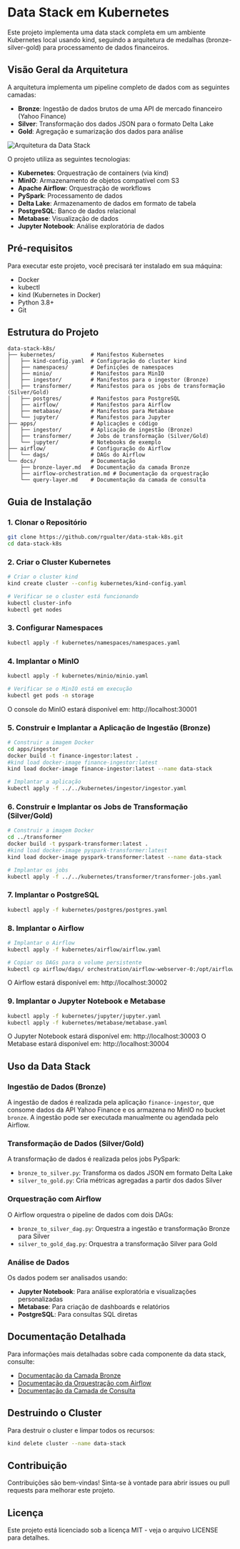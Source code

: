 # Data Stack em Kubernetes

Este projeto implementa uma data stack completa em um ambiente Kubernetes local usando kind, seguindo a arquitetura de medalhas (bronze-silver-gold) para processamento de dados financeiros.

## Visão Geral da Arquitetura

A arquitetura implementa um pipeline completo de dados com as seguintes camadas:

- **Bronze**: Ingestão de dados brutos de uma API de mercado financeiro (Yahoo Finance)
- **Silver**: Transformação dos dados JSON para o formato Delta Lake
- **Gold**: Agregação e sumarização dos dados para análise

![Arquitetura da Data Stack](docs/images/architecture.png)

O projeto utiliza as seguintes tecnologias:

- **Kubernetes**: Orquestração de containers (via kind)
- **MinIO**: Armazenamento de objetos compatível com S3
- **Apache Airflow**: Orquestração de workflows
- **PySpark**: Processamento de dados
- **Delta Lake**: Armazenamento de dados em formato de tabela
- **PostgreSQL**: Banco de dados relacional
- **Metabase**: Visualização de dados
- **Jupyter Notebook**: Análise exploratória de dados

## Pré-requisitos

Para executar este projeto, você precisará ter instalado em sua máquina:

- Docker
- kubectl
- kind (Kubernetes in Docker)
- Python 3.8+
- Git

## Estrutura do Projeto

```
data-stack-k8s/
├── kubernetes/           # Manifestos Kubernetes
│   ├── kind-config.yaml  # Configuração do cluster kind
│   ├── namespaces/       # Definições de namespaces
│   ├── minio/            # Manifestos para MinIO
│   ├── ingestor/         # Manifestos para o ingestor (Bronze)
│   ├── transformer/      # Manifestos para os jobs de transformação (Silver/Gold)
│   ├── postgres/         # Manifestos para PostgreSQL
│   ├── airflow/          # Manifestos para Airflow
│   ├── metabase/         # Manifestos para Metabase
│   └── jupyter/          # Manifestos para Jupyter
├── apps/                 # Aplicações e código
│   ├── ingestor/         # Aplicação de ingestão (Bronze)
│   ├── transformer/      # Jobs de transformação (Silver/Gold)
│   └── jupyter/          # Notebooks de exemplo
├── airflow/              # Configuração do Airflow
│   └── dags/             # DAGs do Airflow
└── docs/                 # Documentação
    ├── bronze-layer.md   # Documentação da camada Bronze
    ├── airflow-orchestration.md # Documentação da orquestração
    └── query-layer.md    # Documentação da camada de consulta
```

## Guia de Instalação

### 1. Clonar o Repositório

```bash
git clone https://github.com/rgualter/data-stak-k8s.git
cd data-stack-k8s
```

### 2. Criar o Cluster Kubernetes

```bash
# Criar o cluster kind
kind create cluster --config kubernetes/kind-config.yaml

# Verificar se o cluster está funcionando
kubectl cluster-info
kubectl get nodes
```

### 3. Configurar Namespaces

```bash
kubectl apply -f kubernetes/namespaces/namespaces.yaml
```

### 4. Implantar o MinIO

```bash
kubectl apply -f kubernetes/minio/minio.yaml

# Verificar se o MinIO está em execução
kubectl get pods -n storage
```

O console do MinIO estará disponível em: http://localhost:30001

### 5. Construir e Implantar a Aplicação de Ingestão (Bronze)

```bash
# Construir a imagem Docker
cd apps/ingestor
docker build -t finance-ingestor:latest .
#kind load docker-image finance-ingestor:latest
kind load docker-image finance-ingestor:latest --name data-stack

# Implantar a aplicação
kubectl apply -f ../../kubernetes/ingestor/ingestor.yaml
```

### 6. Construir e Implantar os Jobs de Transformação (Silver/Gold)

```bash
# Construir a imagem Docker
cd ../transformer
docker build -t pyspark-transformer:latest .
#kind load docker-image pyspark-transformer:latest
kind load docker-image pyspark-transformer:latest --name data-stack

# Implantar os jobs
kubectl apply -f ../../kubernetes/transformer/transformer-jobs.yaml
```

### 7. Implantar o PostgreSQL

```bash
kubectl apply -f kubernetes/postgres/postgres.yaml
```

### 8. Implantar o Airflow

```bash
# Implantar o Airflow
kubectl apply -f kubernetes/airflow/airflow.yaml

# Copiar os DAGs para o volume persistente
kubectl cp airflow/dags/ orchestration/airflow-webserver-0:/opt/airflow/
```

O Airflow estará disponível em: http://localhost:30002

### 9. Implantar o Jupyter Notebook e Metabase

```bash
kubectl apply -f kubernetes/jupyter/jupyter.yaml
kubectl apply -f kubernetes/metabase/metabase.yaml
```

O Jupyter Notebook estará disponível em: http://localhost:30003
O Metabase estará disponível em: http://localhost:30004

## Uso da Data Stack

### Ingestão de Dados (Bronze)

A ingestão de dados é realizada pela aplicação `finance-ingestor`, que consome dados da API Yahoo Finance e os armazena no MinIO no bucket `bronze`. A ingestão pode ser executada manualmente ou agendada pelo Airflow.

### Transformação de Dados (Silver/Gold)

A transformação de dados é realizada pelos jobs PySpark:
- `bronze_to_silver.py`: Transforma os dados JSON em formato Delta Lake
- `silver_to_gold.py`: Cria métricas agregadas a partir dos dados Silver

### Orquestração com Airflow

O Airflow orquestra o pipeline de dados com dois DAGs:
- `bronze_to_silver_dag.py`: Orquestra a ingestão e transformação Bronze para Silver
- `silver_to_gold_dag.py`: Orquestra a transformação Silver para Gold

### Análise de Dados

Os dados podem ser analisados usando:
- **Jupyter Notebook**: Para análise exploratória e visualizações personalizadas
- **Metabase**: Para criação de dashboards e relatórios
- **PostgreSQL**: Para consultas SQL diretas

## Documentação Detalhada

Para informações mais detalhadas sobre cada componente da data stack, consulte:

- [Documentação da Camada Bronze](docs/bronze-layer.md)
- [Documentação da Orquestração com Airflow](docs/airflow-orchestration.md)
- [Documentação da Camada de Consulta](docs/query-layer.md)

## Destruindo o Cluster

Para destruir o cluster e limpar todos os recursos:

```bash
kind delete cluster --name data-stack
```

## Contribuição

Contribuições são bem-vindas! Sinta-se à vontade para abrir issues ou pull requests para melhorar este projeto.

## Licença

Este projeto está licenciado sob a licença MIT - veja o arquivo LICENSE para detalhes.
